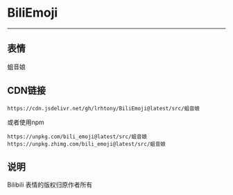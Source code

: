 # BiliEmoji
---
## 表情
蛆音娘
## CDN链接
```
https://cdn.jsdelivr.net/gh/lrhtony/BiliEmoji@latest/src/蛆音娘
```
或者使用npm
```
https://unpkg.com/bili_emoji@latest/src/蛆音娘
https://unpkg.zhimg.com/bili_emoji@latest/src/蛆音娘
```
## 说明
Bilibili 表情的版权归原作者所有
